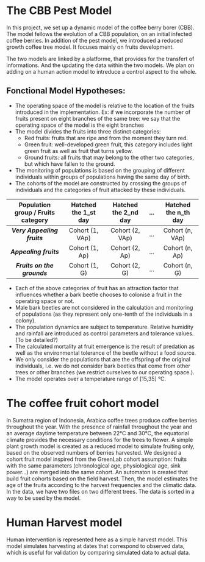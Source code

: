 # The CBB Pest Model
In this project, we set up a dynamic model of the coffee berry borer (CBB). The model fellows the evolution of a CBB population, on an initial infected coffee berries.
In addition of the pest model, we introduced a reduced growth coffee tree model. It focuses mainly on fruits development.

The two models are linked by a platforme, that provides for the transfert of informations. And the updating the data within the two models.
We plan on adding on a human action model to intreduce a control aspect to the whole.

## Fonctional Model Hypotheses:
- The operating space of the model is relative to the location of the fruits introduced in the implementation. Ex: if we incorporate the number of fruits present on eight branches of the same tree: we say that the operating space of the model is the eight branches
- The model divides the fruits into three distinct categories: 
   - Red fruits: fruits that are ripe and from the moment they turn red.
   - Green fruit: well-developed green fruit, this category includes light green fruit as well as fruit that turns yellow.
   - Ground fruits: all fruits that may belong to the other two categories, but which have fallen to the ground.
- The monitoring of populations is based on the grouping of different individuals within groups of populations having the same day of birth.
- The cohorts of the model are constructed by crossing the groups of individuals and the categories of fruit attacked by these individuals.

| Population group / Fruits category | Hatched the 1_st day | Hatched the 2_nd day | ... | Hatched the n_th day |
| :---: | :---: | :---: | :---: | :---: |
| ***Very Appealing fruits***   | Cohort (1, VAp) | Cohort (2, VAp) | ... | Cohort (n, VAp) |
| ***Appealing fruits***        | Cohort (1, Ap) | Cohort (2, Ap) | ... | Cohort (n, Ap) |
| ***Fruits on the grounds***   | Cohort (1, G) | Cohort (2, G) | ... | Cohort (n, G) |


- Each of the above categories of fruit has an attraction factor that influences whether a bark beetle chooses to colonise a fruit in the operating space or not.   
- Male bark beetles are not considered in the calculation and monitoring of populations (as they represent only one-tenth of the individuals in a colony).
- The population dynamics are subject to temperature. Relative humidity and rainfall are introduced as control parameters and tolerance values.  (To be detailed?) 
- The calculated mortality at fruit emergence is the result of predation as well as the environmental tolerance of the beetle without a food source.
- We only consider the populations that are the offspring of the original individuals, i.e. we do not consider bark beetles that come from other trees or other branches (we restrict ourselves to our operating space.). 
- The model operates over a temperature range of [15,35] °C.

# The coffee fruit cohort model
In Sumatra region of Indonesia, Arabica coffee trees produce coffee berries throughout the year. With the presence of rainfall throughout the year and an average daytime temperature between 22°C and 30°C, the equatorial climate provides the necessary conditions for the trees to flower. A simple plant growth model is created as a reduced model to simulate fruiting only, based on the observed numbers of berries harvested. We designed a cohort fruit model inspired from the GreenLab cohort assumption: fruits with the same parameters (chronological age, physiological age, sink power...) are merged into the same cohort. An automaton is created that build fruit cohorts based on the field harvest. Then, the model estimates the age of the fruits according to the harvest frequencies and the climatic data. In the data, we have two files on two different trees. The data is sorted in a way to be used by the model. 


# Human Harvest model
Human intervention is represented here as a simple harvest model. This model simulates harvesting at dates that correspond to observed data, which is useful for validation by comparing simulated data to actual data. 

